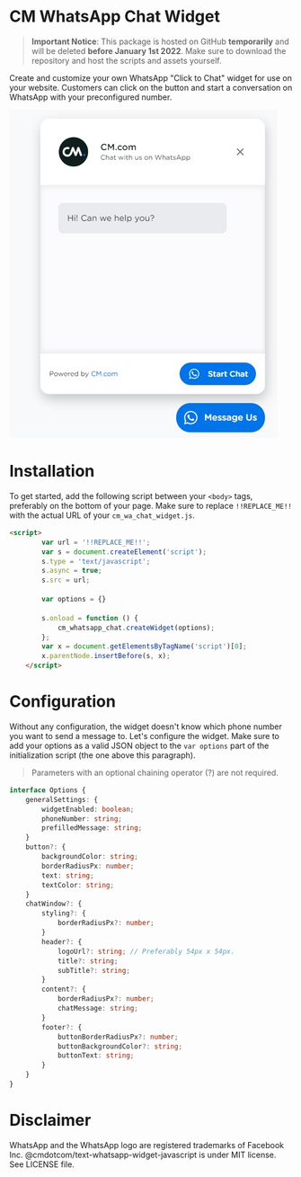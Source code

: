 # CM WhatsApp Chat Widget

> **Important Notice**: This package is hosted on GitHub **temporarily** and will be deleted **before January 1st 2022**. Make sure to download the repository and host the scripts and assets yourself.


Create and customize your own WhatsApp "Click to Chat" widget for use on your website. Customers can click on the button and start a conversation on WhatsApp with your preconfigured number.

![alt text](./chat_widget.jpg "Screenshot of the CM WhatsApp Widget")

# Installation
To get started, add the following script between your `<body>` tags, preferably on the bottom of your page. Make sure to replace `!!REPLACE_ME!!` with the actual URL of your `cm_wa_chat_widget.js`.

```html
<script>
        var url = '!!REPLACE_ME!!';
        var s = document.createElement('script');
        s.type = 'text/javascript';
        s.async = true;
        s.src = url;

        var options = {}

        s.onload = function () {
            cm_whatsapp_chat.createWidget(options);
        };
        var x = document.getElementsByTagName('script')[0];
        x.parentNode.insertBefore(s, x);
    </script>
```

# Configuration
Without any configuration, the widget doesn't know which phone number you want to send a message to. Let's configure the widget. Make sure to add your options as a valid JSON object to the `var options` part of the initialization script (the one above this paragraph).

> Parameters with an optional chaining operator (?) are not required.
```ts
interface Options {
    generalSettings: {
        widgetEnabled: boolean;
        phoneNumber: string;
        prefilledMessage: string;
    }
    button?: {
        backgroundColor: string;
        borderRadiusPx: number;
        text: string;
        textColor: string;
    }
    chatWindow?: {
        styling?: {
            borderRadiusPx?: number;
        }
        header?: {
            logoUrl?: string; // Preferably 54px x 54px.
            title?: string;
            subTitle?: string;
        }
        content?: {
            borderRadiusPx?: number;
            chatMessage: string;
        }
        footer?: {
            buttonBorderRadiusPx?: number;
            buttonBackgroundColor?: string;
            buttonText: string;
        }
    }
}
```

# Disclaimer
WhatsApp and the WhatsApp logo are registered trademarks of Facebook Inc. @cmdotcom/text-whatsapp-widget-javascript is under MIT license. See LICENSE file.